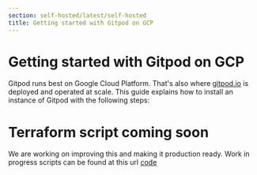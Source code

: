 ```yaml
---
section: self-hosted/latest/self-hosted
title: Getting started with Gitpod on GCP
---
```


<script context="module">
  export const prerender = true;
</script>

# Getting started with Gitpod on GCP

Gitpod runs best on Google Cloud Platform. That's also where [gitpod.io](https://gitpod.io) is deployed and operated at scale.
This guide explains how to install an instance of Gitpod with the following steps:

# Terraform script coming soon

We are working on improving this and making it production ready. Work in progress scripts can be found at this url
[code](https://github.com/gitpod-io/gitpod/tree/main/install/gcp-terraform)
